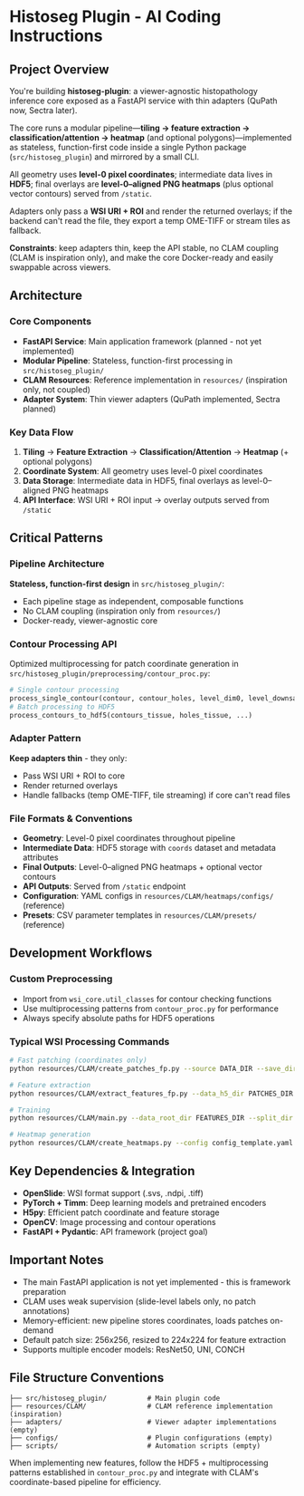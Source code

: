 # Histoseg Plugin - AI Coding Instructions

## Project Overview
You're building **histoseg-plugin**: a viewer-agnostic histopathology inference core exposed as a FastAPI service with thin adapters (QuPath now, Sectra later).

The core runs a modular pipeline—**tiling → feature extraction → classification/attention → heatmap** (and optional polygons)—implemented as stateless, function-first code inside a single Python package (`src/histoseg_plugin`) and mirrored by a small CLI.

All geometry uses **level-0 pixel coordinates**; intermediate data lives in **HDF5**; final overlays are **level-0–aligned PNG heatmaps** (plus optional vector contours) served from `/static`.

Adapters only pass a **WSI URI + ROI** and render the returned overlays; if the backend can't read the file, they export a temp OME-TIFF or stream tiles as fallback.

**Constraints**: keep adapters thin, keep the API stable, no CLAM coupling (CLAM is inspiration only), and make the core Docker-ready and easily swappable across viewers.

## Architecture

### Core Components
- **FastAPI Service**: Main application framework (planned - not yet implemented)
- **Modular Pipeline**: Stateless, function-first processing in `src/histoseg_plugin/`
- **CLAM Resources**: Reference implementation in `resources/` (inspiration only, not coupled)
- **Adapter System**: Thin viewer adapters (QuPath implemented, Sectra planned)

### Key Data Flow
1. **Tiling** → **Feature Extraction** → **Classification/Attention** → **Heatmap** (+ optional polygons)
2. **Coordinate System**: All geometry uses level-0 pixel coordinates
3. **Data Storage**: Intermediate data in HDF5, final overlays as level-0–aligned PNG heatmaps
4. **API Interface**: WSI URI + ROI input → overlay outputs served from `/static`

## Critical Patterns

### Pipeline Architecture
**Stateless, function-first design** in `src/histoseg_plugin/`:
- Each pipeline stage as independent, composable functions
- No CLAM coupling (inspiration only from `resources/`)
- Docker-ready, viewer-agnostic core

### Contour Processing API
Optimized multiprocessing for patch coordinate generation in `src/histoseg_plugin/preprocessing/contour_proc.py`:
```python
# Single contour processing
process_single_contour(contour, contour_holes, level_dim0, level_downsamples, ...)
# Batch processing to HDF5
process_contours_to_hdf5(contours_tissue, holes_tissue, ...)
```

### Adapter Pattern
**Keep adapters thin** - they only:
- Pass WSI URI + ROI to core
- Render returned overlays
- Handle fallbacks (temp OME-TIFF, tile streaming) if core can't read files


### File Formats & Conventions
- **Geometry**: Level-0 pixel coordinates throughout pipeline
- **Intermediate Data**: HDF5 storage with `coords` dataset and metadata attributes
- **Final Outputs**: Level-0–aligned PNG heatmaps + optional vector contours
- **API Outputs**: Served from `/static` endpoint
- **Configuration**: YAML configs in `resources/CLAM/heatmaps/configs/` (reference)
- **Presets**: CSV parameter templates in `resources/CLAM/presets/` (reference)

## Development Workflows

### Custom Preprocessing
- Import from `wsi_core.util_classes` for contour checking functions
- Use multiprocessing patterns from `contour_proc.py` for performance
- Always specify absolute paths for HDF5 operations

### Typical WSI Processing Commands
```bash
# Fast patching (coordinates only)
python resources/CLAM/create_patches_fp.py --source DATA_DIR --save_dir RESULTS_DIR --patch_size 256 --seg --patch --stitch

# Feature extraction
python resources/CLAM/extract_features_fp.py --data_h5_dir PATCHES_DIR --data_slide_dir SLIDES_DIR --feat_dir FEATURES_DIR

# Training
python resources/CLAM/main.py --data_root_dir FEATURES_DIR --split_dir SPLITS_DIR

# Heatmap generation
python resources/CLAM/create_heatmaps.py --config config_template.yaml
```

## Key Dependencies & Integration
- **OpenSlide**: WSI format support (.svs, .ndpi, .tiff)
- **PyTorch + Timm**: Deep learning models and pretrained encoders
- **H5py**: Efficient patch coordinate and feature storage
- **OpenCV**: Image processing and contour operations
- **FastAPI + Pydantic**: API framework (project goal)

## Important Notes
- The main FastAPI application is not yet implemented - this is framework preparation
- CLAM uses weak supervision (slide-level labels only, no patch annotations)
- Memory-efficient: new pipeline stores coordinates, loads patches on-demand
- Default patch size: 256x256, resized to 224x224 for feature extraction
- Supports multiple encoder models: ResNet50, UNI, CONCH

## File Structure Conventions
```
├── src/histoseg_plugin/          # Main plugin code
├── resources/CLAM/               # CLAM reference implementation (inspiration)
├── adapters/                     # Viewer adapter implementations (empty)
├── configs/                      # Plugin configurations (empty)
├── scripts/                      # Automation scripts (empty)
```

When implementing new features, follow the HDF5 + multiprocessing patterns established in `contour_proc.py` and integrate with CLAM's coordinate-based pipeline for efficiency.